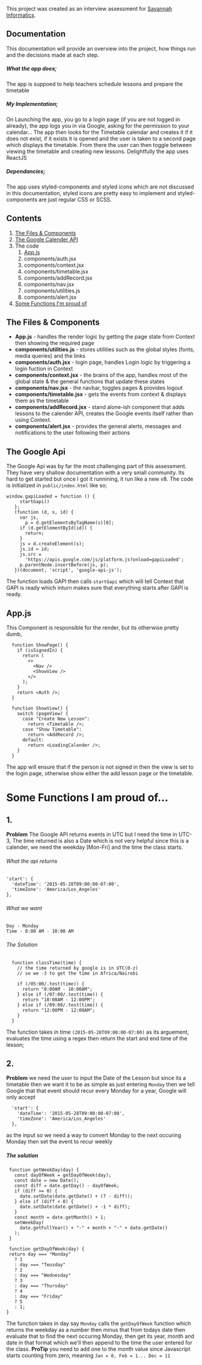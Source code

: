 This project was created as an interview assessment for [Savannah Informatics](http://savannahinformatics.com/).

## Documentation

This documentation will provide an overview into the project, how things run and the decisions made at each step.


##### What the app does;
The app is suppoed to help teachers schedule lessons and prepare the timetable

##### My Implementation;
On Launching the app, you go to a login page (if you are not logged in already), the app logs you in via Google, asking for the permission to your calendar...
The app then looks for the Timetable calendar and creates it if it does not exist, if it exists it is opened and the user is taken to a second page which displays the timetable.
From there the user can then toggle between viewing the timetable and creating new lessons.
Delightfully the app uses ReactJS

##### Dependancies;
The app uses styled-components and styled icons which are not discussed in this documentation, styled icons are pretty easy to implement and styled-components are just regular CSS or SCSS.

## Contents

1.  [The Files & Components](#the-files-&-components)
2. [The Google Calender API](#the-google-api)
3. The code
	1. [App.js](#app.js)
	2. components/auth.jsx
	3. components/context.jsx
	4. components/timetable.jsx
	5. components/addRecord.jsx
	6. components/nav.jsx
	7. components/utilities.js
	8. components/alert.jsx
4. [Some Functions I'm proud of]()


## The Files & Components

- **App.js** - handles the render logic by getting the page state from Context then showing the required page
- **components/utilities.js** - stores utilities such as the global styles (fonts, media queries) and the links
- **components/auth.jsx** - login page, handles Login logic by triggering a login fuction in Context
- **components/context.jsx** - the brains of the app, handles most of the global state & the general functions that update these states
- **components/nav.jsx** - the navbar, toggles pages & provides logout
- **components/timetable.jsx** - gets the events from context & displays them as the timetable
- **components/addRecord.jsx** - stand alone-ish component that adds lessons to the calender API, creates the Google events itself rather than using Context.
- **components/alert.jsx** - provides the general alerts, messages and notifications to the user following their actions

## The Google Api

The Google Api was by far the most challenging part of this assessment. They have very shallow documentation with a very small community. Its hard to get started but once I got it runnining, it run like a new v8.
The code is initialized in `public/index.html` like so;
 ```
 window.gapiLoaded = function () {
      startGapi()
    };
    (function (d, s, id) {
      var js,
        p = d.getElementsByTagName(s)[0];
      if (d.getElementById(id)) {
        return;
      }
      js = d.createElement(s);
      js.id = id;
      js.src =
        'https://apis.google.com/js/platform.js?onload=gapiLoaded';
      p.parentNode.insertBefore(js, p);
    })(document, 'script', 'google-api-js');
```
The function loads GAPI then calls `startGapi` which will tell Context that GAPI is ready which inturn makes sure that everything starts after GAPI is ready.

## App.js

This Component is responsible for the render, but its otherwise pretty dumb,
```
  function ShowPage() {
    if (isSignedIn) {
      return (
        <>
          <Nav />
          <ShowView />
        </>
      );
    }
    return <Auth />;
  }

  function ShowView() {
    switch (pageView) {
      case "Create New Lesson":
        return <Timetable />;
      case "Show Timetable":
        return <AddRecord />;
      default:
        return <LoadingCalender />;
    }
  }
  ```
The app will ensure that if the person is not signed in then the view is set to the login page, otherwise show either the add lesson page or the timetable.

# Some Functions I am proud of...

## 1.
**Problem** The Google API returns events in UTC but I need the time in UTC-3, The time returned is also a Date which is not very helpful since this is a calender, we need the weekday [Mon-Fri] and the time the class starts.
###### What the api returns
  ```
  'start': {
    'dateTime': '2015-05-28T09:00:00-07:00',
    'timeZone': 'America/Los_Angeles'
  },
```
###### What we want
```
Day - Monday
Time - 8:00 AM - 10:00 AM
```
###### The Solution
```
  function classTime(time) {
    // the time returned by google is in UTC(0-z)
    // so we -3 to get the time in Africa/Nairobi

    if (/05:00/.test(time)) {
      return "8:00AM - 10:00AM";
    } else if (/07:00/.test(time)) {
      return "10:00AM - 12:00PM";
    } else if (/09:00/.test(time)) {
      return "12:00PM - 12:00AM";
    }
  }
```
The function takes in time `(2015-05-28T09:00:00-07:00)` as its arguement, evaluates the time using a regex then return the start and end time of the lesson;

## 2.

**Problem** we need the user to input the Date of the Lesson but since its a timetable then we want it to be as simple as just entering `Monday` then we tell Google that that event should recur every Monday for a year,  Google will only accept
```
  'start': {
    'dateTime': '2015-05-28T09:00:00-07:00',
    'timeZone': 'America/Los_Angeles'
  },
  ```
  as the input so we need a way to convert Monday to the next occuring Monday then set the event to recur weekly
  
 ##### The solution
 
 ```
  function getWeekDay(day) {
    const dayOfWeek = getDayOfWeek(day);
    const date = new Date();
    const diff = date.getDay() - dayOfWeek;
    if (diff >= 0) {
      date.setDate(date.getDate() + (7 - diff));
    } else if (diff < 0) {
      date.setDate(date.getDate() + -1 * diff);
    }
    const month = date.getMonth() + 1;
    setWeekDay(
      date.getFullYear() + "-" + month + "-" + date.getDate()
    );
  }
  
  function getDayOfWeek(day) {
  return day === "Monday"
    ? 1
    : day === "Teusday"
    ? 2
    : day === "Wednesday"
    ? 3
    : day === "Thursday"
    ? 4
    : day === "Friday"
    ? 5
    : 1;
}
  ```
The function takes in day say `Monday` calls the `getDayOfWeek` function which returns the weekday as a number then minus that from todays date then evaluate that to find the next occuring Monday, then get its year, month and date in that format which we'll then append to the time the user entered for the class. **ProTip** you need to add one to the month value since Javascript starts counting from zero, meaning `Jan = 0, Feb = 1... Dec = 11`
